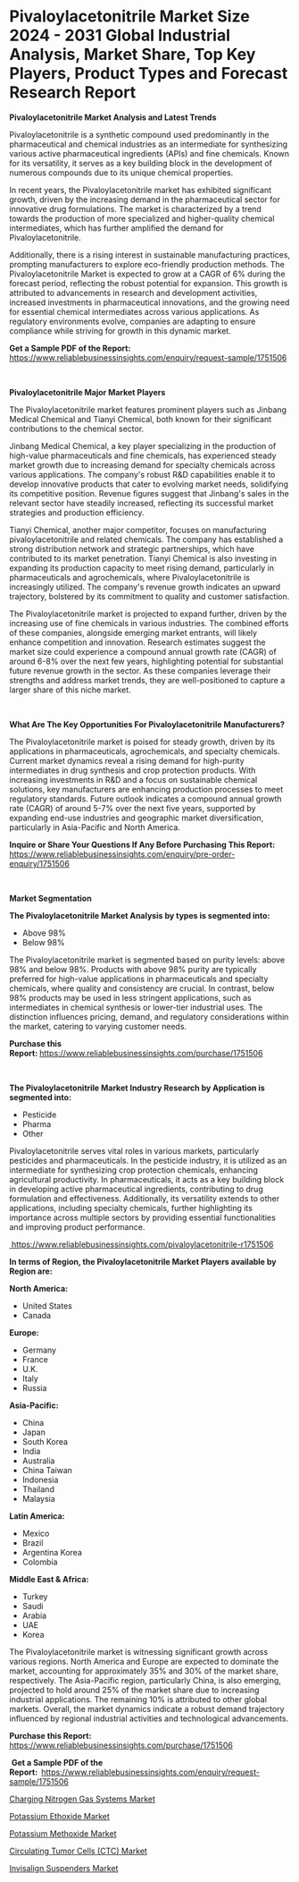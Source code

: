<p><h1>Pivaloylacetonitrile Market Size 2024 - 2031 Global Industrial Analysis, Market Share, Top Key Players, Product Types and Forecast Research Report</h1></p><p><strong>Pivaloylacetonitrile Market Analysis and Latest Trends</strong></p>
<p><p>Pivaloylacetonitrile is a synthetic compound used predominantly in the pharmaceutical and chemical industries as an intermediate for synthesizing various active pharmaceutical ingredients (APIs) and fine chemicals. Known for its versatility, it serves as a key building block in the development of numerous compounds due to its unique chemical properties.</p><p>In recent years, the Pivaloylacetonitrile market has exhibited significant growth, driven by the increasing demand in the pharmaceutical sector for innovative drug formulations. The market is characterized by a trend towards the production of more specialized and higher-quality chemical intermediates, which has further amplified the demand for Pivaloylacetonitrile. </p><p>Additionally, there is a rising interest in sustainable manufacturing practices, prompting manufacturers to explore eco-friendly production methods. The Pivaloylacetonitrile Market is expected to grow at a CAGR of 6% during the forecast period, reflecting the robust potential for expansion. This growth is attributed to advancements in research and development activities, increased investments in pharmaceutical innovations, and the growing need for essential chemical intermediates across various applications. As regulatory environments evolve, companies are adapting to ensure compliance while striving for growth in this dynamic market.</p></p>
<p><strong>Get a Sample PDF of the Report:&nbsp;</strong> <a href="https://www.reliablebusinessinsights.com/enquiry/request-sample/1751506?utm_campaign=904&utm_medium=2&utm_source=Github&utm_content=ia&utm_term=09112024&utm_id=pivaloylacetonitrile">https://www.reliablebusinessinsights.com/enquiry/request-sample/1751506</a></p>
<p>&nbsp;</p>
<p><strong>Pivaloylacetonitrile Major Market Players</strong></p>
<p><p>The Pivaloylacetonitrile market features prominent players such as Jinbang Medical Chemical and Tianyi Chemical, both known for their significant contributions to the chemical sector.</p><p>Jinbang Medical Chemical, a key player specializing in the production of high-value pharmaceuticals and fine chemicals, has experienced steady market growth due to increasing demand for specialty chemicals across various applications. The company's robust R&D capabilities enable it to develop innovative products that cater to evolving market needs, solidifying its competitive position. Revenue figures suggest that Jinbang's sales in the relevant sector have steadily increased, reflecting its successful market strategies and production efficiency.</p><p>Tianyi Chemical, another major competitor, focuses on manufacturing pivaloylacetonitrile and related chemicals. The company has established a strong distribution network and strategic partnerships, which have contributed to its market penetration. Tianyi Chemical is also investing in expanding its production capacity to meet rising demand, particularly in pharmaceuticals and agrochemicals, where Pivaloylacetonitrile is increasingly utilized. The company's revenue growth indicates an upward trajectory, bolstered by its commitment to quality and customer satisfaction.</p><p>The Pivaloylacetonitrile market is projected to expand further, driven by the increasing use of fine chemicals in various industries. The combined efforts of these companies, alongside emerging market entrants, will likely enhance competition and innovation. Research estimates suggest the market size could experience a compound annual growth rate (CAGR) of around 6-8% over the next few years, highlighting potential for substantial future revenue growth in the sector. As these companies leverage their strengths and address market trends, they are well-positioned to capture a larger share of this niche market.</p></p>
<p>&nbsp;</p>
<p><strong>What Are The Key Opportunities For Pivaloylacetonitrile Manufacturers?</strong></p>
<p><p>The Pivaloylacetonitrile market is poised for steady growth, driven by its applications in pharmaceuticals, agrochemicals, and specialty chemicals. Current market dynamics reveal a rising demand for high-purity intermediates in drug synthesis and crop protection products. With increasing investments in R&D and a focus on sustainable chemical solutions, key manufacturers are enhancing production processes to meet regulatory standards. Future outlook indicates a compound annual growth rate (CAGR) of around 5-7% over the next five years, supported by expanding end-use industries and geographic market diversification, particularly in Asia-Pacific and North America.</p></p>
<p><strong>Inquire or Share Your Questions If Any Before Purchasing This Report:</strong> <a href="https://www.reliablebusinessinsights.com/enquiry/pre-order-enquiry/1751506?utm_campaign=904&utm_medium=2&utm_source=Github&utm_content=ia&utm_term=09112024&utm_id=pivaloylacetonitrile">https://www.reliablebusinessinsights.com/enquiry/pre-order-enquiry/1751506</a></p>
<p>&nbsp;</p>
<p><strong>Market Segmentation</strong></p>
<p><strong>The Pivaloylacetonitrile Market Analysis by types is segmented into:</strong></p>
<p><ul><li>Above 98%</li><li>Below 98%</li></ul></p>
<p><p>The Pivaloylacetonitrile market is segmented based on purity levels: above 98% and below 98%. Products with above 98% purity are typically preferred for high-value applications in pharmaceuticals and specialty chemicals, where quality and consistency are crucial. In contrast, below 98% products may be used in less stringent applications, such as intermediates in chemical synthesis or lower-tier industrial uses. The distinction influences pricing, demand, and regulatory considerations within the market, catering to varying customer needs.</p></p>
<p><strong>Purchase this Report:&nbsp;</strong><a href="https://www.reliablebusinessinsights.com/purchase/1751506?utm_campaign=904&utm_medium=2&utm_source=Github&utm_content=ia&utm_term=09112024&utm_id=pivaloylacetonitrile">https://www.reliablebusinessinsights.com/purchase/1751506</a></p>
<p>&nbsp;</p>
<p><strong>The Pivaloylacetonitrile Market Industry Research by Application is segmented into:</strong></p>
<p><ul><li>Pesticide</li><li>Pharma</li><li>Other</li></ul></p>
<p><p>Pivaloylacetonitrile serves vital roles in various markets, particularly pesticides and pharmaceuticals. In the pesticide industry, it is utilized as an intermediate for synthesizing crop protection chemicals, enhancing agricultural productivity. In pharmaceuticals, it acts as a key building block in developing active pharmaceutical ingredients, contributing to drug formulation and effectiveness. Additionally, its versatility extends to other applications, including specialty chemicals, further highlighting its importance across multiple sectors by providing essential functionalities and improving product performance.</p></p>
<p><a href="https://www.reliablebusinessinsights.com/pivaloylacetonitrile-r1751506?utm_campaign=904&utm_medium=2&utm_source=Github&utm_content=ia&utm_term=09112024&utm_id=pivaloylacetonitrile">&nbsp;https://www.reliablebusinessinsights.com/pivaloylacetonitrile-r1751506</a></p>
<p><strong>In terms of Region, the Pivaloylacetonitrile Market Players available by Region are:</strong></p>
<p>
    <p> <strong> North America: </strong>
        <ul>
            <li>United States</li>
            <li>Canada</li>
        </ul>
        </p> 
    <p> <strong> Europe: </strong>
        <ul>
            <li>Germany</li>
            <li>France</li>
            <li>U.K.</li>
            <li>Italy</li>
            <li>Russia</li>
        </ul>
        </p> 
    <p> <strong> Asia-Pacific: </strong>
        <ul>
            <li>China</li>
            <li>Japan</li>
            <li>South Korea</li>
            <li>India</li>
            <li>Australia</li>
            <li>China Taiwan</li>
            <li>Indonesia</li>
            <li>Thailand</li>
            <li>Malaysia</li>
        </ul>
        </p> 
    <p> <strong> Latin America: </strong>
        <ul>
            <li>Mexico</li>
            <li>Brazil</li>
            <li>Argentina Korea</li>
            <li>Colombia</li>
        </ul>
        </p> 
    <p> <strong> Middle East & Africa: </strong>
        <ul>
            <li>Turkey</li>
            <li>Saudi</li>
            <li>Arabia</li>
            <li>UAE</li>
            <li>Korea</li>
        </ul>
    </p>
    </p>
<p><p>The Pivaloylacetonitrile market is witnessing significant growth across various regions. North America and Europe are expected to dominate the market, accounting for approximately 35% and 30% of the market share, respectively. The Asia-Pacific region, particularly China, is also emerging, projected to hold around 25% of the market share due to increasing industrial applications. The remaining 10% is attributed to other global markets. Overall, the market dynamics indicate a robust demand trajectory influenced by regional industrial activities and technological advancements.</p></p>
<p><strong>Purchase this Report: </strong><a href="https://www.reliablebusinessinsights.com/purchase/1751506?utm_campaign=904&utm_medium=2&utm_source=Github&utm_content=ia&utm_term=09112024&utm_id=pivaloylacetonitrile">https://www.reliablebusinessinsights.com/purchase/1751506</a></p>
<p>&nbsp;<strong>Get a Sample PDF of the Report:&nbsp;&nbsp;</strong><a href="https://www.reliablebusinessinsights.com/enquiry/request-sample/1751506?utm_campaign=904&utm_medium=2&utm_source=Github&utm_content=ia&utm_term=09112024&utm_id=pivaloylacetonitrile">https://www.reliablebusinessinsights.com/enquiry/request-sample/1751506</a></p>
<p><strong></strong></p>
<p><p><a href="https://www.linkedin.com/pulse/charging-nitrogen-gas-systems-market-size-share-growth-d4e4f?utm_campaign=904&utm_medium=2&utm_source=Github&utm_content=ia&utm_term=09112024&utm_id=pivaloylacetonitrile">Charging Nitrogen Gas Systems Market</a></p><p><a href="https://github.com/gabrielleq8bung/Market-Research-Report-List-1/blob/main/potassium-ethoxide-market.md?utm_campaign=904&utm_medium=2&utm_source=Github&utm_content=ia&utm_term=09112024&utm_id=pivaloylacetonitrile">Potassium Ethoxide Market</a></p><p><a href="https://github.com/sogusofer/Market-Research-Report-List-1/blob/main/potassium-methoxide-market.md?utm_campaign=904&utm_medium=2&utm_source=Github&utm_content=ia&utm_term=09112024&utm_id=pivaloylacetonitrile">Potassium Methoxide Market</a></p><p><a href="https://www.linkedin.com/pulse/circulating-tumor-cells-ctc-industry-forecast-market-f4vbf?utm_campaign=904&utm_medium=2&utm_source=Github&utm_content=ia&utm_term=09112024&utm_id=pivaloylacetonitrile">Circulating Tumor Cells (CTC) Market</a></p><p><a href="https://issuu.com/reportprime-2/docs/invisalign-suspenders-market-size-2_c52649120c0e57?utm_campaign=904&utm_medium=2&utm_source=Github&utm_content=ia&utm_term=09112024&utm_id=pivaloylacetonitrile">Invisalign Suspenders Market</a></p></p>
